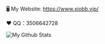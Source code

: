 🖥 My Website: https://www.xiobb.vip/

❤️ QQ：3506642728

![My Github Stats](https://github-readme-stats.vercel.app/api?username=yellowface233&hide=[%22issues%22]&show_icons=true)
